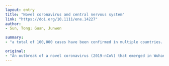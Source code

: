 ```yaml
---
layout: entry
title: "Novel coronavirus and central nervous system"
link: "https://doi.org/10.1111/ene.14227"
author:
- Sun, Tong; Guan, Junwen

summary:
- "a total of 100,000 cases have been confirmed in multiple countries. The majority of patients are virus-positive in nasopharyngeal swabs suggesting it invades and infects the respiratory system. A stool has tested positive for 2019-nCoV, indicating that the virus could spread from the respiratory tract to the digestive tract or that individuals could be infected via the faecal-oral route. However, the neuroinvasive potential remains poorly understood."

original:
- "An outbreak of a novel coronavirus (2019-nCoV) that emerged in Wuhan has rapidly spread throughout China and has now become a global public health concern. As of the early March, a total of 100,000 cases have been confirmed in multiple countries. Clinical characteristics of 2019-nCoV that respiratory symptoms, such as cough, are the most common.[1] This is consistent with the finding that the majority of patients are virus-positive in nasopharyngeal and oropharyngeal swabs suggesting it mainly invades and infects the respiratory system, a hypothesis supported by pathological data.[2] In addition, it has been reported that patients? stool has tested positive for 2019-nCoV, indicating that the virus could spread from the respiratory tract to the digestive tract, or that individuals could be infected via the faecal-oral route. However, the neuroinvasive potential of 2019-nCoV remains poorly understood."
---
```


